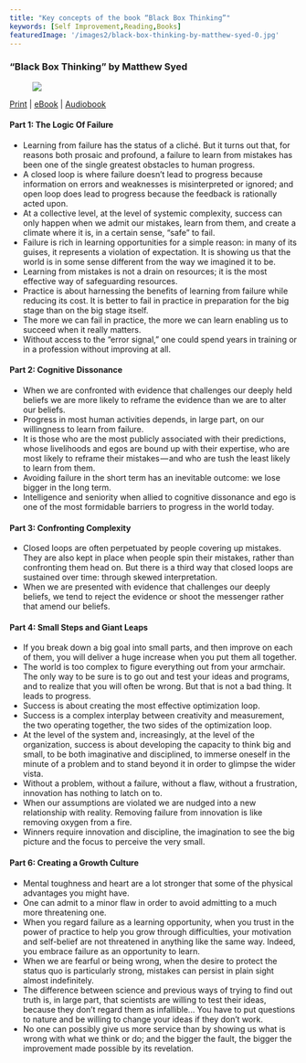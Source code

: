 ```yaml
---
title: "Key concepts of the book “Black Box Thinking”"
keywords: [Self Improvement,Reading,Books]
featuredImage: '/images2/black-box-thinking-by-matthew-syed-0.jpg'
---
```


### “Black Box Thinking” by Matthew Syed

<figure>

![](/images2/black-box-thinking-by-matthew-syed-0.jpg)

</figure>

[Print](https://amzn.to/2HBUgsF) | [eBook](https://amzn.to/2vQBI50) | [Audiobook](https://amzn.to/38JK39b)

#### Part 1: The Logic Of Failure

*   Learning from failure has the status of a cliché. But it turns out that, for reasons both prosaic and profound, a failure to learn from mistakes has been one of the single greatest obstacles to human progress.
*   A closed loop is where failure doesn’t lead to progress because information on errors and weaknesses is misinterpreted or ignored; and open loop does lead to progress because the feedback is rationally acted upon.
*   At a collective level, at the level of systemic complexity, success can only happen when we admit our mistakes, learn from them, and create a climate where it is, in a certain sense, “safe” to fail.
*   Failure is rich in learning opportunities for a simple reason: in many of its guises, it represents a violation of expectation. It is showing us that the world is in some sense different from the way we imagined it to be.
*   Learning from mistakes is not a drain on resources; it is the most effective way of safeguarding resources.
*   Practice is about harnessing the benefits of learning from failure while reducing its cost. It is better to fail in practice in preparation for the big stage than on the big stage itself.
*   The more we can fail in practice, the more we can learn enabling us to succeed when it really matters.
*   Without access to the “error signal,” one could spend years in training or in a profession without improving at all.

#### Part 2: Cognitive Dissonance

*   When we are confronted with evidence that challenges our deeply held beliefs we are more likely to reframe the evidence than we are to alter our beliefs.
*   Progress in most human activities depends, in large part, on our willingness to learn from failure.
*   It is those who are the most publicly associated with their predictions, whose livelihoods and egos are bound up with their expertise, who are most likely to reframe their mistakes — and who are tush the least likely to learn from them.
*   Avoiding failure in the short term has an inevitable outcome: we lose bigger in the long term.
*   Intelligence and seniority when allied to cognitive dissonance and ego is one of the most formidable barriers to progress in the world today.

#### Part 3: Confronting Complexity

*   Closed loops are often perpetuated by people covering up mistakes. They are also kept in place when people spin their mistakes, rather than confronting them head on. But there is a third way that closed loops are sustained over time: through skewed interpretation.
*   When we are presented with evidence that challenges our deeply beliefs, we tend to reject the evidence or shoot the messenger rather that amend our beliefs.

#### Part 4: Small Steps and Giant Leaps

*   If you break down a big goal into small parts, and then improve on each of them, you will deliver a huge increase when you put them all together.
*   The world is too complex to figure everything out from your armchair. The only way to be sure is to go out and test your ideas and programs, and to realize that you will often be wrong. But that is not a bad thing. It leads to progress.
*   Success is about creating the most effective optimization loop.
*   Success is a complex interplay between creativity and measurement, the two operating together, the two sides of the optimization loop.
*   At the level of the system and, increasingly, at the level of the organization, success is about developing the capacity to think big and small, to be both imaginative and disciplined, to immerse oneself in the minute of a problem and to stand beyond it in order to glimpse the wider vista.
*   Without a problem, without a failure, without a flaw, without a frustration, innovation has nothing to latch on to.
*   When our assumptions are violated we are nudged into a new relationship with reality. Removing failure from innovation is like removing oxygen from a fire.
*   Winners require innovation and discipline, the imagination to see the big picture and the focus to perceive the very small.

#### Part 6: Creating a Growth Culture

*   Mental toughness and heart are a lot stronger that some of the physical advantages you might have.
*   One can admit to a minor flaw in order to avoid admitting to a much more threatening one.
*   When you regard failure as a learning opportunity, when you trust in the power of practice to help you grow through difficulties, your motivation and self-belief are not threatened in anything like the same way. Indeed, you embrace failure as an opportunity to learn.
*   When we are fearful or being wrong, when the desire to protect the status quo is particularly strong, mistakes can persist in plain sight almost indefinitely.
*   The difference between science and previous ways of trying to find out truth is, in large part, that scientists are willing to test their ideas, because they don’t regard them as infallible… You have to put questions to nature and be willing to change your ideas if they don’t work.
*   No one can possibly give us more service than by showing us what is wrong with what we think or do; and the bigger the fault, the bigger the improvement made possible by its revelation.
